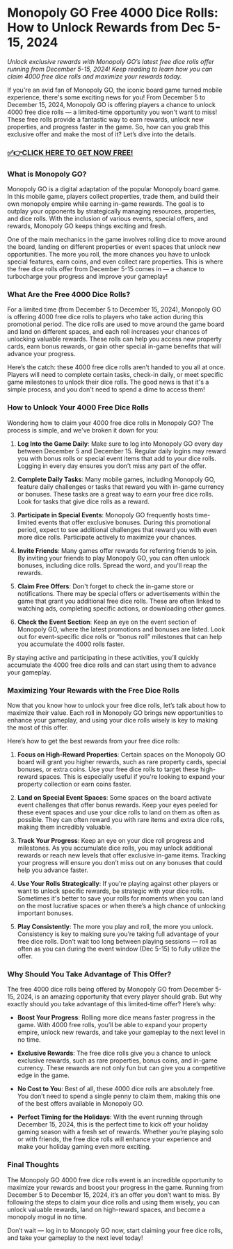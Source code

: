 # Monopoly GO Free 4000 Dice Rolls: How to Unlock Rewards from Dec 5-15, 2024

*Unlock exclusive rewards with Monopoly GO’s latest free dice rolls offer running from December 5-15, 2024! Keep reading to learn how you can claim 4000 free dice rolls and maximize your rewards today.*

If you're an avid fan of Monopoly GO, the iconic board game turned mobile experience, there's some exciting news for you! From December 5 to December 15, 2024, Monopoly GO is offering players a chance to unlock 4000 free dice rolls — a limited-time opportunity you won't want to miss! These free rolls provide a fantastic way to earn rewards, unlock new properties, and progress faster in the game. So, how can you grab this exclusive offer and make the most of it? Let’s dive into the details.

### [✅👉CLICK HERE TO GET NOW FREE!](https://freeforyou.xyz/monopoly/go/)

### What is Monopoly GO?

Monopoly GO is a digital adaptation of the popular Monopoly board game. In this mobile game, players collect properties, trade them, and build their own monopoly empire while earning in-game rewards. The goal is to outplay your opponents by strategically managing resources, properties, and dice rolls. With the inclusion of various events, special offers, and rewards, Monopoly GO keeps things exciting and fresh.

One of the main mechanics in the game involves rolling dice to move around the board, landing on different properties or event spaces that unlock new opportunities. The more you roll, the more chances you have to unlock special features, earn coins, and even collect rare properties. This is where the free dice rolls offer from December 5-15 comes in — a chance to turbocharge your progress and improve your gameplay!

### What Are the Free 4000 Dice Rolls?

For a limited time (from December 5 to December 15, 2024), Monopoly GO is offering 4000 free dice rolls to players who take action during this promotional period. The dice rolls are used to move around the game board and land on different spaces, and each roll increases your chances of unlocking valuable rewards. These rolls can help you access new property cards, earn bonus rewards, or gain other special in-game benefits that will advance your progress.

Here’s the catch: these 4000 free dice rolls aren’t handed to you all at once. Players will need to complete certain tasks, check-in daily, or meet specific game milestones to unlock their dice rolls. The good news is that it's a simple process, and you don't need to spend a dime to access them!

### How to Unlock Your 4000 Free Dice Rolls

Wondering how to claim your 4000 free dice rolls in Monopoly GO? The process is simple, and we've broken it down for you:

1. **Log Into the Game Daily**: Make sure to log into Monopoly GO every day between December 5 and December 15. Regular daily logins may reward you with bonus rolls or special event items that add to your dice rolls. Logging in every day ensures you don’t miss any part of the offer.

2. **Complete Daily Tasks**: Many mobile games, including Monopoly GO, feature daily challenges or tasks that reward you with in-game currency or bonuses. These tasks are a great way to earn your free dice rolls. Look for tasks that give dice rolls as a reward.

3. **Participate in Special Events**: Monopoly GO frequently hosts time-limited events that offer exclusive bonuses. During this promotional period, expect to see additional challenges that reward you with even more dice rolls. Participate actively to maximize your chances.

4. **Invite Friends**: Many games offer rewards for referring friends to join. By inviting your friends to play Monopoly GO, you can often unlock bonuses, including dice rolls. Spread the word, and you'll reap the rewards.

5. **Claim Free Offers**: Don't forget to check the in-game store or notifications. There may be special offers or advertisements within the game that grant you additional free dice rolls. These are often linked to watching ads, completing specific actions, or downloading other games.

6. **Check the Event Section**: Keep an eye on the event section of Monopoly GO, where the latest promotions and bonuses are listed. Look out for event-specific dice rolls or “bonus roll” milestones that can help you accumulate the 4000 rolls faster.

By staying active and participating in these activities, you’ll quickly accumulate the 4000 free dice rolls and can start using them to advance your gameplay.

### Maximizing Your Rewards with the Free Dice Rolls

Now that you know how to unlock your free dice rolls, let’s talk about how to maximize their value. Each roll in Monopoly GO brings new opportunities to enhance your gameplay, and using your dice rolls wisely is key to making the most of this offer.

Here’s how to get the best rewards from your free dice rolls:

1. **Focus on High-Reward Properties**: Certain spaces on the Monopoly GO board will grant you higher rewards, such as rare property cards, special bonuses, or extra coins. Use your free dice rolls to target these high-reward spaces. This is especially useful if you're looking to expand your property collection or earn coins faster.

2. **Land on Special Event Spaces**: Some spaces on the board activate event challenges that offer bonus rewards. Keep your eyes peeled for these event spaces and use your dice rolls to land on them as often as possible. They can often reward you with rare items and extra dice rolls, making them incredibly valuable.

3. **Track Your Progress**: Keep an eye on your dice roll progress and milestones. As you accumulate dice rolls, you may unlock additional rewards or reach new levels that offer exclusive in-game items. Tracking your progress will ensure you don’t miss out on any bonuses that could help you advance faster.

4. **Use Your Rolls Strategically**: If you're playing against other players or want to unlock specific rewards, be strategic with your dice rolls. Sometimes it's better to save your rolls for moments when you can land on the most lucrative spaces or when there’s a high chance of unlocking important bonuses.

5. **Play Consistently**: The more you play and roll, the more you unlock. Consistency is key to making sure you’re taking full advantage of your free dice rolls. Don’t wait too long between playing sessions — roll as often as you can during the event window (Dec 5-15) to fully utilize the offer.

### Why Should You Take Advantage of This Offer?

The free 4000 dice rolls being offered by Monopoly GO from December 5-15, 2024, is an amazing opportunity that every player should grab. But why exactly should you take advantage of this limited-time offer? Here’s why:

- **Boost Your Progress**: Rolling more dice means faster progress in the game. With 4000 free rolls, you’ll be able to expand your property empire, unlock new rewards, and take your gameplay to the next level in no time.
  
- **Exclusive Rewards**: The free dice rolls give you a chance to unlock exclusive rewards, such as rare properties, bonus coins, and in-game currency. These rewards are not only fun but can give you a competitive edge in the game.
  
- **No Cost to You**: Best of all, these 4000 dice rolls are absolutely free. You don’t need to spend a single penny to claim them, making this one of the best offers available in Monopoly GO.
  
- **Perfect Timing for the Holidays**: With the event running through December 15, 2024, this is the perfect time to kick off your holiday gaming season with a fresh set of rewards. Whether you’re playing solo or with friends, the free dice rolls will enhance your experience and make your holiday gaming even more exciting.

### Final Thoughts

The Monopoly GO 4000 free dice rolls event is an incredible opportunity to maximize your rewards and boost your progress in the game. Running from December 5 to December 15, 2024, it’s an offer you don’t want to miss. By following the steps to claim your dice rolls and using them wisely, you can unlock valuable rewards, land on high-reward spaces, and become a monopoly mogul in no time. 

Don’t wait — log in to Monopoly GO now, start claiming your free dice rolls, and take your gameplay to the next level today!

